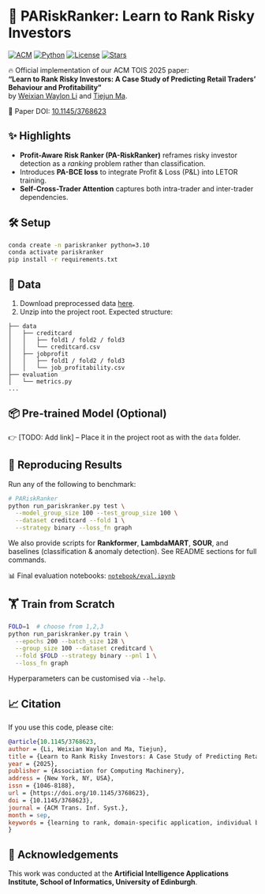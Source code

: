 # 🚀 PARiskRanker: Learn to Rank Risky Investors  

[![ACM](https://img.shields.io/static/v1?label=ACM%20TOIS&message=10.1145/3768623&color=blue&logo=acm)](https://dl.acm.org/doi/10.1145/3768623) [![Python](https://img.shields.io/badge/python-3.10+-blue.svg)](https://www.python.org/) [![License](https://img.shields.io/badge/license-MIT-green.svg)](LICENSE) [![Stars](https://img.shields.io/github/stars/waylonli/PARiskRanker?style=social)]()

🔥 Official implementation of our ACM TOIS 2025 paper:  
**“Learn to Rank Risky Investors: A Case Study of Predicting Retail Traders’ Behaviour and Profitability”**  
by [Weixian Waylon Li](https://orcid.org/0000-0002-4196-9462) and [Tiejun Ma](https://orcid.org/0000-0001-5545-6978).  

📄 Paper DOI: [10.1145/3768623](https://dl.acm.org/doi/10.1145/3768623)


## ✨ Highlights

- **Profit-Aware Risk Ranker (PA-RiskRanker)** reframes risky investor detection as a *ranking* problem rather than classification.  
- Introduces **PA-BCE loss** to integrate Profit & Loss (P&L) into LETOR training.  
- **Self-Cross-Trader Attention** captures both intra-trader and inter-trader dependencies.    


## 🛠️ Setup

```bash
conda create -n pariskranker python=3.10
conda activate pariskranker
pip install -r requirements.txt
````


## 📂 Data

1. Download preprocessed data [here](https://drive.google.com/file/d/11jE6cCo9bdXE6pl-BkrLkHfzM1Bt1PLL/view?usp=sharing).
2. Unzip into the project root. Expected structure:

```
├── data
│   ├── creditcard
│   │   ├── fold1 / fold2 / fold3
│   │   └── creditcard.csv
│   ├── jobprofit
│   │   ├── fold1 / fold2 / fold3
│   │   └── job_profitability.csv
├── evaluation
│   └── metrics.py
...
```


## 📦 Pre-trained Model (Optional)

👉 \[TODO: Add link] – Place it in the project root as with the `data` folder.


## 🎯 Reproducing Results

Run any of the following to benchmark:

```bash
# PARiskRanker
python run_pariskranker.py test \
  --model_group_size 100 --test_group_size 100 \
  --dataset creditcard --fold 1 \
  --strategy binary --loss_fn graph
```

We also provide scripts for **Rankformer**, **LambdaMART**, **SOUR**, and baselines (classification & anomaly detection).
See README sections for full commands.

📊 Final evaluation notebooks: [`notebook/eval.ipynb`](notebook/eval.ipynb)


## 🏋️ Train from Scratch

```bash
FOLD=1  # choose from 1,2,3
python run_pariskranker.py train \
  --epochs 200 --batch_size 128 \
  --group_size 100 --dataset creditcard \
  --fold $FOLD --strategy binary --pnl 1 \
  --loss_fn graph
```

Hyperparameters can be customised via `--help`.


## 📈 Citation

If you use this code, please cite:

```bibtex
@article{10.1145/3768623,
author = {Li, Weixian Waylon and Ma, Tiejun},
title = {Learn to Rank Risky Investors: A Case Study of Predicting Retail Traders’ Behaviour and Profitability},
year = {2025},
publisher = {Association for Computing Machinery},
address = {New York, NY, USA},
issn = {1046-8188},
url = {https://doi.org/10.1145/3768623},
doi = {10.1145/3768623},
journal = {ACM Trans. Inf. Syst.},
month = sep,
keywords = {learning to rank, domain-specific application, individual behaviour modelling, risk assessment}
}
```


## 🙌 Acknowledgements

This work was conducted at the **Artificial Intelligence Applications Institute, School of Informatics, University of Edinburgh**.
